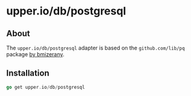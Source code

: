 # upper.io/db/postgresql

## About

The `upper.io/db/postgresql` adapter is based on the `github.com/lib/pq` package [by
bmizerany][1].

## Installation

```go
go get upper.io/db/postgresql
```

[1]: https://github.com/lib/pq
